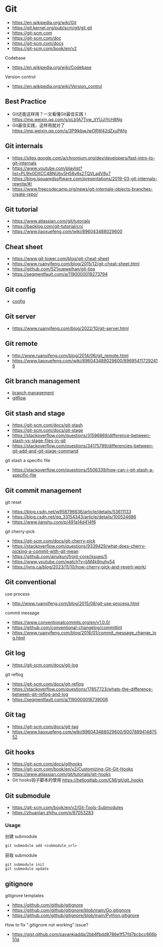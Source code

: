# Git
- https://en.wikipedia.org/wiki/Git
- https://git.kernel.org/pub/scm/git/git.git
- https://git-scm.com
- https://git-scm.com/doc
- https://git-scm.com/docs
- https://git-scm.com/book/en/v2


Codebase
- https://en.wikipedia.org/wiki/Codebase


Version control
- https://en.wikipedia.org/wiki/Version_control


## Best Practice
- Git还能这样用？一文看懂Git最佳实践！https://mp.weixin.qq.com/s/oLb1A7Tyw_itYUJiYcH8Ng
- Git最佳实践，这样用就对了 https://mp.weixin.qq.com/s/3P9lkbwJwORW42dZxuPAfg


## Git internals
- https://sites.google.com/a/chromium.org/dev/developers/fast-intro-to-git-internals
- https://www.youtube.com/playlist?list=PL9lx0DXCC4BNUby5H58y6s2TQVLadV8v7
- https://blog.isquaredsoftware.com/presentations/2019-03-git-internals-rewrite/#/
- https://www.freecodecamp.org/news/git-internals-objects-branches-create-repo/


## Git tutorial
- https://www.atlassian.com/git/tutorials
- https://backlog.com/git-tutorial/cn/
- https://www.liaoxuefeng.com/wiki/896043488029600


## Cheat sheet
- https://www.git-tower.com/blog/git-cheat-sheet
- https://www.ruanyifeng.com/blog/2015/12/git-cheat-sheet.html
- https://github.com/521xueweihan/git-tips
- https://segmentfault.com/a/1190000018273794


## Git config
- [config](config.md)


## Git server
- https://www.ruanyifeng.com/blog/2022/10/git-server.html


## Git remote
- http://www.ruanyifeng.com/blog/2014/06/git_remote.html
- https://www.liaoxuefeng.com/wiki/896043488029600/896954117292416


## Git branch management
- [branch management](branch.md)
- [gitflow](branch-gitflow.md)


## Git stash and stage
- https://git-scm.com/docs/git-stash
- https://git-scm.com/docs/git-stage
- https://stackoverflow.com/questions/31596869/difference-between-stash-vs-stage-files-in-git
- https://stackoverflow.com/questions/34175799/differencies-between-git-add-and-git-stage-command

git stash a specific file
- https://stackoverflow.com/questions/5506339/how-can-i-git-stash-a-specific-file

## Git commit management
git reset
- https://blog.csdn.net/w958796636/article/details/53611133
- https://blog.csdn.net/qq_33154343/article/details/100524686
- https://www.jianshu.com/p/491a14d414f6


git cherry-pick
- https://git-scm.com/docs/git-cherry-pick
- https://stackoverflow.com/questions/9339429/what-does-cherry-picking-a-commit-with-git-mean
- https://github.com/airuikun/front-core/issues/5
- https://www.youtube.com/watch?v=bM4k9nuhv54
- https://jvns.ca/blog/2023/11/10/how-cherry-pick-and-revert-work/


## Git conventional
use process
- http://www.ruanyifeng.com/blog/2015/08/git-use-process.html

commit message
- https://www.conventionalcommits.org/en/v1.0.0/
- https://github.com/conventional-changelog/commitlint
- https://www.ruanyifeng.com/blog/2016/01/commit_message_change_log.html


## Git log
- https://git-scm.com/docs/git-log

git reflog
- https://git-scm.com/docs/git-reflog
- https://stackoverflow.com/questions/17857723/whats-the-difference-between-git-reflog-and-log
- https://segmentfault.com/a/1190000018739006


## Git tag
- https://git-scm.com/docs/git-tag
- https://www.liaoxuefeng.com/wiki/896043488029600/900788941487552


## Git hooks
- https://git-scm.com/docs/githooks
- https://git-scm.com/book/en/v2/Customizing-Git-Git-Hooks
- https://www.atlassian.com/git/tutorials/git-hooks
- Git hooks钩子脚本的使用 https://hellogitlab.com/CM/git/git_hooks


## Git submodule
- https://git-scm.com/book/en/v2/Git-Tools-Submodules
- https://zhuanlan.zhihu.com/p/87053283

### Usage
创建 submodule
```
git submodule add <submodule_url>
```

获取 submodule
```
git submodule init
git submodule update
```


## gitignore
gitignore templates
- https://github.com/github/gitignore
- https://github.com/github/gitignore/blob/main/Go.gitignore
- https://github.com/github/gitignore/blob/main/Python.gitignore

How to fix ".gitignore not working" issue?
- https://gist.github.com/pavankjadda/2bb6fbdd8786e1f57fd7bcbcc666b51d
